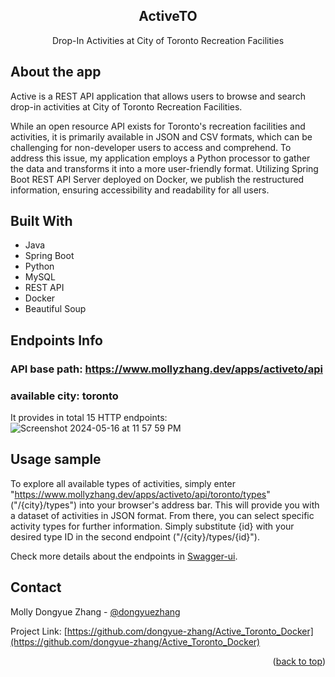<!-- Author: Dongyue Zhang -->
<a name="readme-top"></a>
<div align="center">
  <h2 align="center">ActiveTO</h2>
  <p align="center">Drop-In Activities at City of Toronto Recreation Facilities</p>
</div>

## About the app
Active is a REST API application that allows users to browse and search drop-in activities at City of Toronto Recreation Facilities.

While an open resource API exists for Toronto's recreation facilities and activities, it is primarily available in JSON and CSV formats, which can be challenging for non-developer users to access and comprehend. To address this issue, my application employs a Python processor to gather the data and transforms it into a more user-friendly format. Utilizing Spring Boot REST API Server deployed on Docker, we publish the restructured information, ensuring accessibility and readability for all users.

## Built With
* Java
* Spring Boot
* Python
* MySQL
* REST API
* Docker
* Beautiful Soup

## Endpoints Info
### API base path: https://www.mollyzhang.dev/apps/activeto/api
### available city: toronto

It provides in total 15 HTTP endpoints:
![Screenshot 2024-05-16 at 11 57 59 PM](https://github.com/dongyue-zhang/Active_Toronto_Docker/assets/93807577/9eed7619-d593-4414-9de2-c674e31961d5)

## Usage sample
To explore all available types of activities, simply enter "https://www.mollyzhang.dev/apps/activeto/api/toronto/types" ("/{city}/types") into your browser's address bar. This will provide you with a dataset of activities in JSON format. From there, you can select specific activity types for further information. Simply substitute {id} with your desired type ID in the second endpoint ("/{city}/types/{id}").

Check more details about the endpoints in [Swagger-ui](https://www.mollyzhang.dev/apps/activeto/api).

## Contact
Molly Dongyue Zhang - [@dongyuezhang](https://www.linkedin.com/in/dongyue-zhang-507549224/)

Project Link: [https://github.com/dongyue-zhang/Active_Toronto_Docker](https://github.com/dongyue-zhang/Active_Toronto_Docker)

<p align="right">(<a href="#readme-top">back to top</a>)</p>
